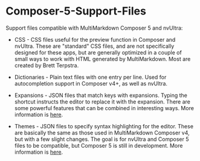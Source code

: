 # Composer-5-Support-Files

Support files compatible with MultiMarkdown Composer 5 and nvUltra:

*	CSS - CSS files useful for the preview function in Composer and nvUltra. 
	These are "standard" CSS files, and are not specifically designed for these
	apps, but are generally optimized in a couple of small ways to work with
	HTML generated by MultiMarkdown.  Most are created by Brett Terpstra.

*	Dictionaries - Plain text files with one entry per line.  Used for
	autocompletion support in Composer v4+, as well as nvUltra.

*	Expansions - JSON files that match keys with expansions.  Typing the
	shortcut instructs the editor to replace it with the expansion.  There are
	some powerful features that can be combined in interesting ways.  More
	information is
	[here](http://support.multimarkdown.com/kb/composer-v4/multimarkdown-composer-v4-expansions).

*	Themes - JSON files to specify syntax highlighting for the editor.  These
	are basically the same as those used in MultiMarkdown Composer v4, but with
	a few slight changes.  The goal is for nvUltra and Composer 5 files to be
	compatible, but Composer 5 is still in development. More information is
	[here](http://support.multimarkdown.com/kb/composer-v4/multimarkdown-composer-v4-themes).
